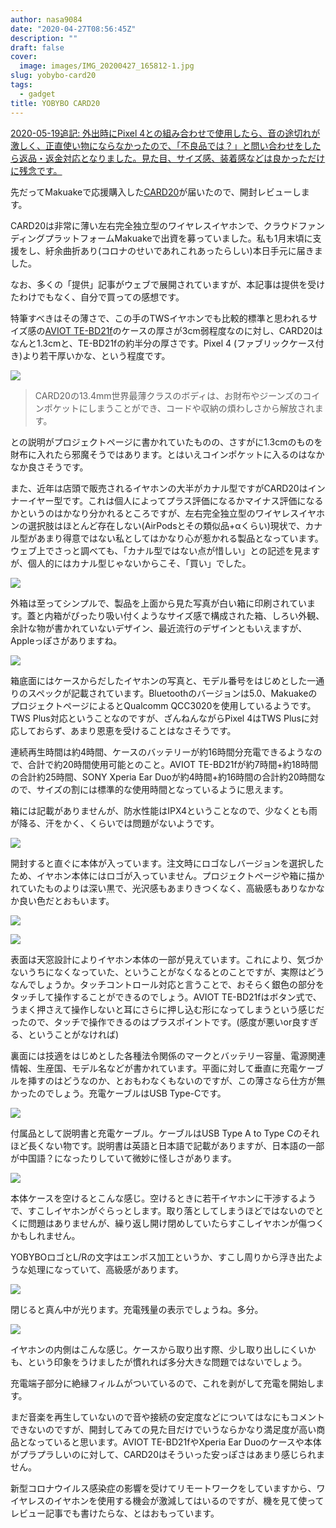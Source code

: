 ```yaml
---
author: nasa9084
date: "2020-04-27T08:56:45Z"
description: ""
draft: false
cover:
  image: images/IMG_20200427_165812-1.jpg
slug: yobybo-card20
tags:
  - gadget
title: YOBYBO CARD20
---
```



<ins datetime="2020-05-19T14:32:37+09:00">
2020-05-19追記: 
外出時にPixel 4との組み合わせで使用したら、音の途切れが激しく、正直使い物にならなかったので、「不良品では？」と問い合わせをしたら返品・返金対応となりました。見た目、サイズ感、装着感などは良かっただけに残念です。
</ins>

先だってMakuakeで応援購入した[CARD20](https://www.makuake.com/project/card20/)が届いたので、開封レビューします。

CARD20は非常に薄い左右完全独立型のワイヤレスイヤホンで、クラウドファンディングプラットフォームMakuakeで出資を募っていました。私も1月末頃に支援をし、紆余曲折あり(コロナのせいであれこれあったらしい)本日手元に届きました。

なお、多くの「提供」記事がウェブで展開されていますが、本記事は提供を受けたわけでもなく、自分で買っての感想です。

特筆すべきはその薄さで、この手のTWSイヤホンでも比較的標準と思われるサイズ感の[AVIOT TE-BD21f](https://aviot.jp/product/te-bd21f)のケースの厚さが3cm弱程度なのに対し、CARD20はなんと1.3cmと、TE-BD21fの約半分の厚さです。Pixel 4 (ファブリックケース付き)より若干厚いかな、という程度です。

![](images/IMG_20200427_171634.jpg)

> CARD20の13.4mm世界最薄クラスのボディは、お財布やジーンズのコインポケットにしまうことができ、コードや収納の煩わしさから解放されます。

との説明がプロジェクトページに書かれていたものの、さすがに1.3cmのものを財布に入れたら邪魔そうではあります。とはいえコインポケットに入るのはなかなか良さそうです。

また、近年は店頭で販売されるイヤホンの大半がカナル型ですがCARD20はインナーイヤー型です。これは個人によってプラス評価になるかマイナス評価になるかというのはかなり分かれるところですが、左右完全独立型のワイヤレスイヤホンの選択肢はほとんど存在しない(AirPodsとその類似品+αくらい)現状で、カナル型があまり得意ではない私としてはかなり心が惹かれる製品となっています。ウェブ上でさっと調べても、「カナル型ではない点が惜しい」との記述を見ますが、個人的にはカナル型じゃないからこそ、「買い」でした。

![](images/IMG_20200427_165405.jpg)

外箱は至ってシンプルで、製品を上面から見た写真が白い箱に印刷されています。蓋と内箱がぴったり吸い付くようなサイズ感で構成された箱、しろい外観、余計な物が書かれていないデザイン、最近流行のデザインともいえますが、Appleっぽさがありますね。

![](images/IMG_20200427_165410.jpg)

箱底面にはケースからだしたイヤホンの写真と、モデル番号をはじめとした一通りのスペックが記載されています。Bluetoothのバージョンは5.0、MakuakeのプロジェクトページによるとQualcomm QCC3020を使用しているようです。TWS Plus対応ということなのですが、ざんねんながらPixel 4はTWS Plusに対応しておらず、あまり恩恵を受けることはなさそうです。

連続再生時間は約4時間、ケースのバッテリーが約16時間分充電できるようなので、合計で約20時間使用可能とのこと。AVIOT TE-BD21fが約7時間+約18時間の合計約25時間、SONY Xperia Ear Duoが約4時間+約16時間の合計約20時間なので、サイズの割には標準的な使用時間となっているように思えます。

箱には記載がありませんが、防水性能はIPX4ということなので、少なくとも雨が降る、汗をかく、くらいでは問題がないようです。

![](images/IMG_20200427_165445.jpg)

開封すると直ぐに本体が入っています。注文時にロゴなしバージョンを選択したため、イヤホン本体にはロゴが入っていません。プロジェクトページや箱に描かれていたものよりは深い黒で、光沢感もあまりきつくなく、高級感もありなかなか良い色だとおもいます。

![](images/IMG_20200427_165459.jpg)

![](images/IMG_20200427_165504.jpg)

表面は天窓設計によりイヤホン本体の一部が見えています。これにより、気づかないうちになくなっていた、ということがなくなるとのことですが、実際はどうなんでしょうか。タッチコントロール対応と言うことで、おそらく銀色の部分をタッチして操作することができるのでしょう。AVIOT TE-BD21fはボタン式で、うまく押さえて操作しないと耳にさらに押し込む形になってしまうという感じだったので、タッチで操作できるのはプラスポイントです。(感度が悪いor良すぎる、ということがなければ)

裏面には技適をはじめとした各種法令関係のマークとバッテリー容量、電源関連情報、生産国、モデル名などが書かれています。平面に対して垂直に充電ケーブルを挿すのはどうなのか、とおもわなくもないのですが、この薄さなら仕方が無かったのでしょう。充電ケーブルはUSB Type-Cです。

![](images/IMG_20200427_165528.jpg)

付属品として説明書と充電ケーブル。ケーブルはUSB Type A to Type Cのそれほど長くない物です。説明書は英語と日本語で記載がありますが、日本語の一部が中国語？になったりしていて微妙に怪しさがあります。

![](images/IMG_20200427_165749.jpg)

本体ケースを空けるとこんな感じ。空けるときに若干イヤホンに干渉するようで、すこしイヤホンがぐらっとします。取り落としてしまうほどではないのでとくに問題はありませんが、繰り返し開け閉めしていたらすこしイヤホンが傷つくかもしれません。

YOBYBOロゴとL/Rの文字はエンボス加工というか、すこし周りから浮き出たような処理になっていて、高級感があります。

![](images/IMG_20200427_165812.jpg)

閉じると真ん中が光ります。充電残量の表示でしょうね。多分。

![](images/IMG_20200427_165831.jpg)

イヤホンの内側はこんな感じ。ケースから取り出す際、少し取り出しにくいかも、という印象をうけましたが慣れれば多分大きな問題ではないでしょう。

充電端子部分に絶縁フィルムがついているので、これを剥がして充電を開始します。

まだ音楽を再生していないので音や接続の安定度などについてはなにもコメントできないのですが、開封してみての見た目だけでいうならかなり満足度が高い商品となっていると思います。AVIOT TE-BD21fやXperia Ear Duoのケースや本体がプラプラしいのに対して、CARD20はそういった安っぽさはあまり感じられません。

新型コロナウイルス感染症の影響を受けてリモートワークをしていますから、ワイヤレスのイヤホンを使用する機会が激減してはいるのですが、機を見て使ってレビュー記事でも書けたらな、とはおもっています。



